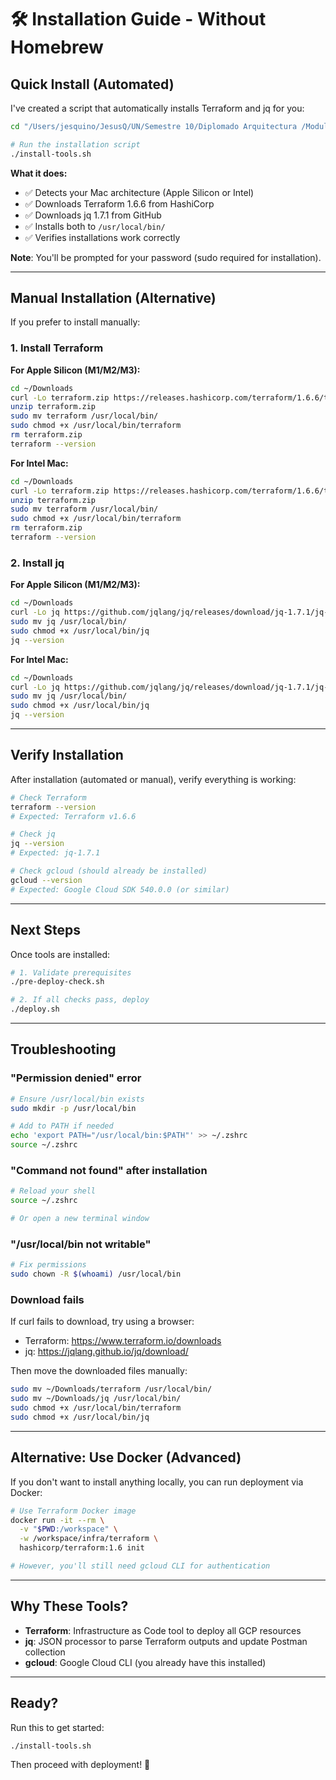 # 🛠️ Installation Guide - Without Homebrew

## Quick Install (Automated)

I've created a script that automatically installs Terraform and jq for you:

```bash
cd "/Users/jesquino/JesusQ/UN/Semestre 10/Diplomado Arquitectura /Modulo 1 Arquitectura de Software Basada en la  nube/Project/Cloud-Native-Medical-App"

# Run the installation script
./install-tools.sh
```

**What it does:**
- ✅ Detects your Mac architecture (Apple Silicon or Intel)
- ✅ Downloads Terraform 1.6.6 from HashiCorp
- ✅ Downloads jq 1.7.1 from GitHub
- ✅ Installs both to `/usr/local/bin/`
- ✅ Verifies installations work correctly

**Note**: You'll be prompted for your password (sudo required for installation).

---

## Manual Installation (Alternative)

If you prefer to install manually:

### 1. Install Terraform

**For Apple Silicon (M1/M2/M3):**
```bash
cd ~/Downloads
curl -Lo terraform.zip https://releases.hashicorp.com/terraform/1.6.6/terraform_1.6.6_darwin_arm64.zip
unzip terraform.zip
sudo mv terraform /usr/local/bin/
sudo chmod +x /usr/local/bin/terraform
rm terraform.zip
terraform --version
```

**For Intel Mac:**
```bash
cd ~/Downloads
curl -Lo terraform.zip https://releases.hashicorp.com/terraform/1.6.6/terraform_1.6.6_darwin_amd64.zip
unzip terraform.zip
sudo mv terraform /usr/local/bin/
sudo chmod +x /usr/local/bin/terraform
rm terraform.zip
terraform --version
```

### 2. Install jq

**For Apple Silicon (M1/M2/M3):**
```bash
cd ~/Downloads
curl -Lo jq https://github.com/jqlang/jq/releases/download/jq-1.7.1/jq-macos-arm64
sudo mv jq /usr/local/bin/
sudo chmod +x /usr/local/bin/jq
jq --version
```

**For Intel Mac:**
```bash
cd ~/Downloads
curl -Lo jq https://github.com/jqlang/jq/releases/download/jq-1.7.1/jq-macos-amd64
sudo mv jq /usr/local/bin/
sudo chmod +x /usr/local/bin/jq
jq --version
```

---

## Verify Installation

After installation (automated or manual), verify everything is working:

```bash
# Check Terraform
terraform --version
# Expected: Terraform v1.6.6

# Check jq
jq --version
# Expected: jq-1.7.1

# Check gcloud (should already be installed)
gcloud --version
# Expected: Google Cloud SDK 540.0.0 (or similar)
```

---

## Next Steps

Once tools are installed:

```bash
# 1. Validate prerequisites
./pre-deploy-check.sh

# 2. If all checks pass, deploy
./deploy.sh
```

---

## Troubleshooting

### "Permission denied" error
```bash
# Ensure /usr/local/bin exists
sudo mkdir -p /usr/local/bin

# Add to PATH if needed
echo 'export PATH="/usr/local/bin:$PATH"' >> ~/.zshrc
source ~/.zshrc
```

### "Command not found" after installation
```bash
# Reload your shell
source ~/.zshrc

# Or open a new terminal window
```

### "/usr/local/bin not writable"
```bash
# Fix permissions
sudo chown -R $(whoami) /usr/local/bin
```

### Download fails
If curl fails to download, try using a browser:
- Terraform: https://www.terraform.io/downloads
- jq: https://jqlang.github.io/jq/download/

Then move the downloaded files manually:
```bash
sudo mv ~/Downloads/terraform /usr/local/bin/
sudo mv ~/Downloads/jq /usr/local/bin/
sudo chmod +x /usr/local/bin/terraform
sudo chmod +x /usr/local/bin/jq
```

---

## Alternative: Use Docker (Advanced)

If you don't want to install anything locally, you can run deployment via Docker:

```bash
# Use Terraform Docker image
docker run -it --rm \
  -v "$PWD:/workspace" \
  -w /workspace/infra/terraform \
  hashicorp/terraform:1.6 init

# However, you'll still need gcloud CLI for authentication
```

---

## Why These Tools?

- **Terraform**: Infrastructure as Code tool to deploy all GCP resources
- **jq**: JSON processor to parse Terraform outputs and update Postman collection
- **gcloud**: Google Cloud CLI (you already have this installed)

---

## Ready?

Run this to get started:
```bash
./install-tools.sh
```

Then proceed with deployment! 🚀
